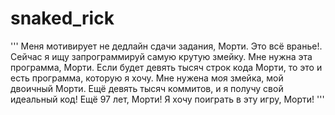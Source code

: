 # snaked_rick
'''
Меня мотивирует не дедлайн сдачи задания, Морти. Это всё вранье!. Сейчас я ищу запрограммируй самую крутую змейку. Мне нужна эта программа, Морти. Если будет девять тысяч строк кода Морти, то это и есть программа, которую я хочу. Мне нужена моя змейка, мой двоичный Морти. Ещё девять тысяч коммитов, и я получу свой идеальный код! Ещё 97 лет, Морти! Я хочу поиграть в эту игру, Морти!
'''
